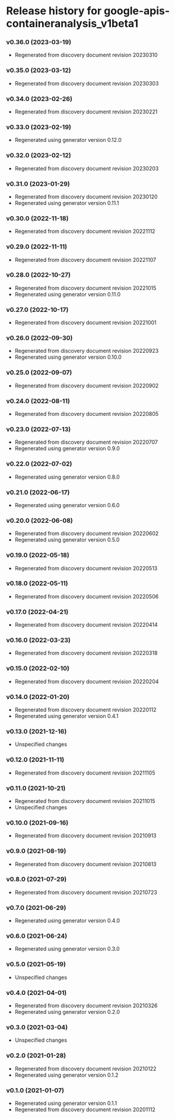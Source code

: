 # Release history for google-apis-containeranalysis_v1beta1

### v0.36.0 (2023-03-19)

* Regenerated from discovery document revision 20230310

### v0.35.0 (2023-03-12)

* Regenerated from discovery document revision 20230303

### v0.34.0 (2023-02-26)

* Regenerated from discovery document revision 20230221

### v0.33.0 (2023-02-19)

* Regenerated using generator version 0.12.0

### v0.32.0 (2023-02-12)

* Regenerated from discovery document revision 20230203

### v0.31.0 (2023-01-29)

* Regenerated from discovery document revision 20230120
* Regenerated using generator version 0.11.1

### v0.30.0 (2022-11-18)

* Regenerated from discovery document revision 20221112

### v0.29.0 (2022-11-11)

* Regenerated from discovery document revision 20221107

### v0.28.0 (2022-10-27)

* Regenerated from discovery document revision 20221015
* Regenerated using generator version 0.11.0

### v0.27.0 (2022-10-17)

* Regenerated from discovery document revision 20221001

### v0.26.0 (2022-09-30)

* Regenerated from discovery document revision 20220923
* Regenerated using generator version 0.10.0

### v0.25.0 (2022-09-07)

* Regenerated from discovery document revision 20220902

### v0.24.0 (2022-08-11)

* Regenerated from discovery document revision 20220805

### v0.23.0 (2022-07-13)

* Regenerated from discovery document revision 20220707
* Regenerated using generator version 0.9.0

### v0.22.0 (2022-07-02)

* Regenerated using generator version 0.8.0

### v0.21.0 (2022-06-17)

* Regenerated using generator version 0.6.0

### v0.20.0 (2022-06-08)

* Regenerated from discovery document revision 20220602
* Regenerated using generator version 0.5.0

### v0.19.0 (2022-05-18)

* Regenerated from discovery document revision 20220513

### v0.18.0 (2022-05-11)

* Regenerated from discovery document revision 20220506

### v0.17.0 (2022-04-21)

* Regenerated from discovery document revision 20220414

### v0.16.0 (2022-03-23)

* Regenerated from discovery document revision 20220318

### v0.15.0 (2022-02-10)

* Regenerated from discovery document revision 20220204

### v0.14.0 (2022-01-20)

* Regenerated from discovery document revision 20220112
* Regenerated using generator version 0.4.1

### v0.13.0 (2021-12-16)

* Unspecified changes

### v0.12.0 (2021-11-11)

* Regenerated from discovery document revision 20211105

### v0.11.0 (2021-10-21)

* Regenerated from discovery document revision 20211015
* Unspecified changes

### v0.10.0 (2021-09-16)

* Regenerated from discovery document revision 20210913

### v0.9.0 (2021-08-19)

* Regenerated from discovery document revision 20210813

### v0.8.0 (2021-07-29)

* Regenerated from discovery document revision 20210723

### v0.7.0 (2021-06-29)

* Regenerated using generator version 0.4.0

### v0.6.0 (2021-06-24)

* Regenerated using generator version 0.3.0

### v0.5.0 (2021-05-19)

* Unspecified changes

### v0.4.0 (2021-04-01)

* Regenerated from discovery document revision 20210326
* Regenerated using generator version 0.2.0

### v0.3.0 (2021-03-04)

* Unspecified changes

### v0.2.0 (2021-01-28)

* Regenerated from discovery document revision 20210122
* Regenerated using generator version 0.1.2

### v0.1.0 (2021-01-07)

* Regenerated using generator version 0.1.1
* Regenerated from discovery document revision 20201112

